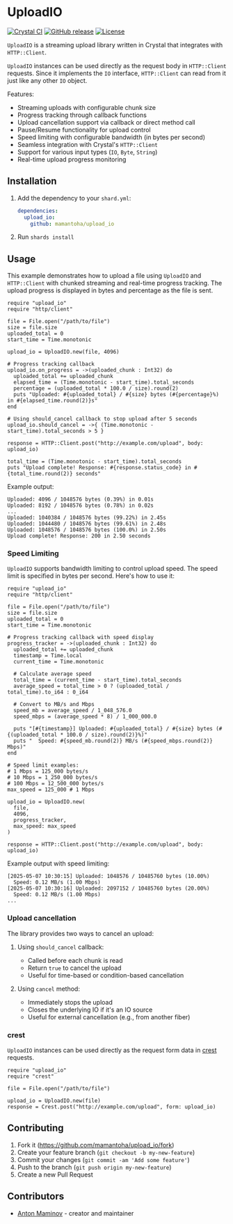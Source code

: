 # UploadIO

[![Crystal CI](https://github.com/mamantoha/upload_io/actions/workflows/crystal.yml/badge.svg)](https://github.com/mamantoha/upload_io/actions/workflows/crystal.yml)
[![GitHub release](https://img.shields.io/github/release/mamantoha/upload_io.svg)](https://github.com/mamantoha/upload_io/releases)
[![License](https://img.shields.io/github/license/mamantoha/upload_io.svg)](https://github.com/mamantoha/upload_io/blob/master/LICENSE)

`UploadIO` is a streaming upload library written in Crystal that integrates with `HTTP::Client`.

`UploadIO` instances can be used directly as the request body in `HTTP::Client` requests.
Since it implements the `IO` interface, `HTTP::Client` can read from it just like any other `IO` object.

Features:

- Streaming uploads with configurable chunk size
- Progress tracking through callback functions
- Upload cancellation support via callback or direct method call
- Pause/Resume functionality for upload control
- Speed limiting with configurable bandwidth (in bytes per second)
- Seamless integration with Crystal's `HTTP::Client`
- Support for various input types (`IO`, `Byte`, `String`)
- Real-time upload progress monitoring

## Installation

1. Add the dependency to your `shard.yml`:

   ```yaml
   dependencies:
     upload_io:
       github: mamantoha/upload_io
   ```

2. Run `shards install`

## Usage

This example demonstrates how to upload a file using `UploadIO` and `HTTP::Client` with chunked streaming and real-time progress tracking. The upload progress is displayed in bytes and percentage as the file is sent.

```crystal
require "upload_io"
require "http/client"

file = File.open("/path/to/file")
size = file.size
uploaded_total = 0
start_time = Time.monotonic

upload_io = UploadIO.new(file, 4096)

# Progress tracking callback
upload_io.on_progress = ->(uploaded_chunk : Int32) do
  uploaded_total += uploaded_chunk
  elapsed_time = (Time.monotonic - start_time).total_seconds
  percentage = (uploaded_total * 100.0 / size).round(2)
  puts "Uploaded: #{uploaded_total} / #{size} bytes (#{percentage}%) in #{elapsed_time.round(2)}s"
end

# Using should_cancel callback to stop upload after 5 seconds
upload_io.should_cancel = ->{ (Time.monotonic - start_time).total_seconds > 5 }

response = HTTP::Client.post("http://example.com/upload", body: upload_io)

total_time = (Time.monotonic - start_time).total_seconds
puts "Upload complete! Response: #{response.status_code} in #{total_time.round(2)} seconds"
```

Example output:

```
Uploaded: 4096 / 1048576 bytes (0.39%) in 0.01s
Uploaded: 8192 / 1048576 bytes (0.78%) in 0.02s
...
Uploaded: 1040384 / 1048576 bytes (99.22%) in 2.45s
Uploaded: 1044480 / 1048576 bytes (99.61%) in 2.48s
Uploaded: 1048576 / 1048576 bytes (100.0%) in 2.50s
Upload complete! Response: 200 in 2.50 seconds
```

### Speed Limiting

`UploadIO` supports bandwidth limiting to control upload speed. The speed limit is specified in bytes per second. Here's how to use it:

```crystal
require "upload_io"
require "http/client"

file = File.open("/path/to/file")
size = file.size
uploaded_total = 0
start_time = Time.monotonic

# Progress tracking callback with speed display
progress_tracker = ->(uploaded_chunk : Int32) do
  uploaded_total += uploaded_chunk
  timestamp = Time.local
  current_time = Time.monotonic

  # Calculate average speed
  total_time = (current_time - start_time).total_seconds
  average_speed = total_time > 0 ? (uploaded_total / total_time).to_i64 : 0_i64

  # Convert to MB/s and Mbps
  speed_mb = average_speed / 1_048_576.0
  speed_mbps = (average_speed * 8) / 1_000_000.0

  puts "[#{timestamp}] Uploaded: #{uploaded_total} / #{size} bytes (#{(uploaded_total * 100.0 / size).round(2)}%)"
  puts "  Speed: #{speed_mb.round(2)} MB/s (#{speed_mbps.round(2)} Mbps)"
end

# Speed limit examples:
# 1 Mbps = 125_000 bytes/s
# 10 Mbps = 1_250_000 bytes/s
# 100 Mbps = 12_500_000 bytes/s
max_speed = 125_000 # 1 Mbps

upload_io = UploadIO.new(
  file,
  4096,
  progress_tracker,
  max_speed: max_speed
)

response = HTTP::Client.post("http://example.com/upload", body: upload_io)
```

Example output with speed limiting:

```
[2025-05-07 10:30:15] Uploaded: 1048576 / 10485760 bytes (10.00%)
  Speed: 0.12 MB/s (1.00 Mbps)
[2025-05-07 10:30:16] Uploaded: 2097152 / 10485760 bytes (20.00%)
  Speed: 0.12 MB/s (1.00 Mbps)
...
```

### Upload cancellation

The library provides two ways to cancel an upload:

1. Using `should_cancel` callback:
   - Called before each chunk is read
   - Return `true` to cancel the upload
   - Useful for time-based or condition-based cancellation

2. Using `cancel` method:
   - Immediately stops the upload
   - Closes the underlying IO if it's an IO source
   - Useful for external cancellation (e.g., from another fiber)

### crest

`UploadIO` instances can be used directly as the request form data in [crest](https://github.com/mamantoha/crest) requests.

```crystal
require "upload_io"
require "crest"

file = File.open("/path/to/file")

upload_io = UploadIO.new(file)
response = Crest.post("http://example.com/upload", form: upload_io)
```

## Contributing

1. Fork it (<https://github.com/mamantoha/upload_io/fork>)
2. Create your feature branch (`git checkout -b my-new-feature`)
3. Commit your changes (`git commit -am 'Add some feature'`)
4. Push to the branch (`git push origin my-new-feature`)
5. Create a new Pull Request

## Contributors

- [Anton Maminov](https://github.com/mamantoha) - creator and maintainer
